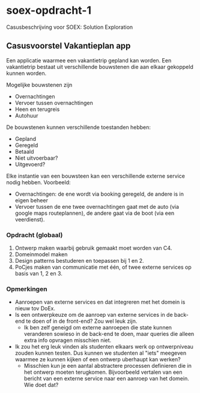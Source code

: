 # soex-opdracht-1
Casusbeschrijving voor SOEX: Solution Exploration

## Casusvoorstel Vakantieplan app

Een applicatie waarmee een vakantietrip gepland kan worden. Een vakantietrip bestaat uit verschillende bouwstenen die aan elkaar gekoppeld kunnen worden. 

Mogelijke bouwstenen zijn 
- Overnachtingen
- Vervoer tussen overnachtingen
- Heen en terugreis
- Autohuur

De bouwstenen kunnen verschillende toestanden hebben: 
- Gepland
- Geregeld
- Betaald
- Niet uitvoerbaar?
- Uitgevoerd?

Elke instantie van een bouwsteen kan een verschillende externe service nodig hebben. 
Voorbeeld:

- Overnachtingen: de ene wordt via booking geregeld, de andere is in eigen beheer
- Vervoer tussen de ene twee overnachtingen gaat met de auto (via google maps routeplannen), de andere gaat via de boot (via een veerdienst).

 
### Opdracht (globaal)

1. Ontwerp maken waarbij gebruik gemaakt moet worden van C4.  
2. Domeinmodel maken 
3. Design patterns bestuderen en toepassen bij 1 en 2. 
4. PoCjes maken van communicatie met één, of twee externe services op basis van 1, 2 en 3.

### Opmerkingen

- Aanroepen van externe services en dat integreren met het domein is nieuw tov DoEx.
- Is een ontwerpkeuze om de aanroep van externe services in de back-end te doen of in de front-end? Zou wel leuk zijn. 
  - Ik ben zelf geneigd om externe aanroepen die state kunnen veranderen sowieso in de back-end te doen, maar queries die alleen extra info opvragen misschien niet.
- Ik zou het erg leuk vinden als studenten elkaars werk op ontwerpniveau zouden kunnen testen. Dus kunnen we studenten al "iets" meegeven waarmee ze kunnen kijken of een ontwerp uberhaupt kan werken? 
  - Misschien kun je een aantal abstractere processen definieren die in het ontwerp moeten terugkomen. Bijvoorbeeld vertalen van een bericht van een externe service naar een aanroep van het domein. Wie doet dat?  


